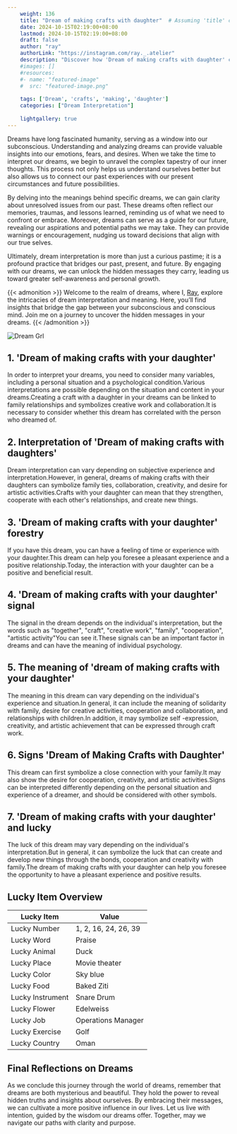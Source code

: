 ```yaml
---
    weight: 136
    title: "Dream of making crafts with daughter"  # Assuming 'title' column exists
    date: 2024-10-15T02:19:00+08:00
    lastmod: 2024-10-15T02:19:00+08:00
    draft: false
    author: "ray"
    authorLink: "https://instagram.com/ray._.atelier"
    description: "Discover how 'Dream of making crafts with daughter' can interpret your future and uncover its significant meanings in your life."
    #images: []
    #resources:
    #- name: "featured-image"
    #  src: "featured-image.png"
    
    tags: ['Dream', 'crafts', 'making', 'daughter']
    categories: ["Dream Interpretation"]
    
    lightgallery: true
---
```

    
Dreams have long fascinated humanity, serving as a window into our subconscious. Understanding and analyzing dreams can provide valuable insights into our emotions, fears, and desires. When we take the time to interpret our dreams, we begin to unravel the complex tapestry of our inner thoughts. This process not only helps us understand ourselves better but also allows us to connect our past experiences with our present circumstances and future possibilities.

By delving into the meanings behind specific dreams, we can gain clarity about unresolved issues from our past. These dreams often reflect our memories, traumas, and lessons learned, reminding us of what we need to confront or embrace. Moreover, dreams can serve as a guide for our future, revealing our aspirations and potential paths we may take. They can provide warnings or encouragement, nudging us toward decisions that align with our true selves.

Ultimately, dream interpretation is more than just a curious pastime; it is a profound practice that bridges our past, present, and future. By engaging with our dreams, we can unlock the hidden messages they carry, leading us toward greater self-awareness and personal growth.

{{< admonition >}}
Welcome to the realm of dreams, where I, [Ray](https://instagram.com/ray._.atelier), explore the intricacies of dream interpretation and meaning. Here, you’ll find insights that bridge the gap between your subconscious and conscious mind. Join me on a journey to uncover the hidden messages in your dreams.
{{< /admonition >}}

![Dream Grl](https://cdn.pixabay.com/photo/2017/11/02/03/35/gothic-2910057_1280.jpg "Dream Grl")

## 1. 'Dream of making crafts with your daughter'
In order to interpret your dreams, you need to consider many variables, including a personal situation and a psychological condition.Various interpretations are possible depending on the situation and content in your dreams.Creating a craft with a daughter in your dreams can be linked to family relationships and symbolizes creative work and collaboration.It is necessary to consider whether this dream has correlated with the person who dreamed of.

## 2. Interpretation of 'Dream of making crafts with daughters'
Dream interpretation can vary depending on subjective experience and interpretation.However, in general, dreams of making crafts with their daughters can symbolize family ties, collaboration, creativity, and desire for artistic activities.Crafts with your daughter can mean that they strengthen, cooperate with each other's relationships, and create new things.

## 3. 'Dream of making crafts with your daughter' forestry
If you have this dream, you can have a feeling of time or experience with your daughter.This dream can help you foresee a pleasant experience and a positive relationship.Today, the interaction with your daughter can be a positive and beneficial result.

## 4. 'Dream of making crafts with your daughter' signal
The signal in the dream depends on the individual's interpretation, but the words such as "together", "craft", "creative work", "family", "cooperation", "artistic activity"You can see it.These signals can be an important factor in dreams and can have the meaning of individual psychology.

## 5. The meaning of 'dream of making crafts with your daughter'
The meaning in this dream can vary depending on the individual's experience and situation.In general, it can include the meaning of solidarity with family, desire for creative activities, cooperation and collaboration, and relationships with children.In addition, it may symbolize self -expression, creativity, and artistic achievement that can be expressed through craft work.

## 6. Signs 'Dream of Making Crafts with Daughter'
This dream can first symbolize a close connection with your family.It may also show the desire for cooperation, creativity, and artistic activities.Signs can be interpreted differently depending on the personal situation and experience of a dreamer, and should be considered with other symbols.

## 7. 'Dream of making crafts with your daughter' and lucky
The luck of this dream may vary depending on the individual's interpretation.But in general, it can symbolize the luck that can create and develop new things through the bonds, cooperation and creativity with family.The dream of making crafts with your daughter can help you foresee the opportunity to have a pleasant experience and positive results.

## Lucky Item Overview
| Lucky Item          | Value              |
|---------------|--------------------|
| Lucky Number        | 1, 2, 16, 24, 26, 39  |
| Lucky Word          | Praise |
| Lucky Animal        | Duck |
| Lucky Place         | Movie theater     |
| Lucky Color         | Sky blue     |
| Lucky Food          | Baked Ziti      |
| Lucky Instrument    | Snare Drum |
| Lucky Flower        | Edelweiss    |
| Lucky Job           | Operations Manager       |
| Lucky Exercise      | Golf  |
| Lucky Country       | Oman    |


##  Final Reflections on Dreams

As we conclude this journey through the world of dreams, remember that dreams are both mysterious and beautiful. They hold the power to reveal hidden truths and insights about ourselves. By embracing their messages, we can cultivate a more positive influence in our lives. Let us live with intention, guided by the wisdom our dreams offer. Together, may we navigate our paths with clarity and purpose.

